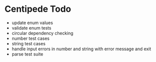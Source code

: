 # Centipede Todo
* update enum values
* validate enum tests
* circular dependency checking
* number test cases
* string test cases
* handle input errors in number and string with error message and exit
* parse test suite